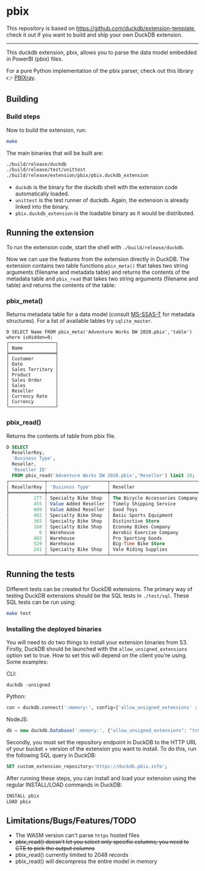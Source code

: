 # pbix

This repository is based on https://github.com/duckdb/extension-template, check it out if you want to build and ship your own DuckDB extension.

---

This duckdb extension, pbix, allows you to parse the data model embedded in PowerBI (pbix) files.

For a pure Python implementation of the pbix parser, check out this library 👉 [PBIXray](https://github.com/Hugoberry/pbixray).

## Building
### Build steps
Now to build the extension, run:
```sh
make
```
The main binaries that will be built are:
```sh
./build/release/duckdb
./build/release/test/unittest
./build/release/extension/pbix/pbix.duckdb_extension
```
- `duckdb` is the binary for the duckdb shell with the extension code automatically loaded.
- `unittest` is the test runner of duckdb. Again, the extension is already linked into the binary.
- `pbix.duckdb_extension` is the loadable binary as it would be distributed.

## Running the extension
To run the extension code, start the shell with `./build/release/duckdb`.

Now we can use the features from the extension directly in DuckDB. The extension contains two table functions `pbix_meta()` that takes two string arguments (filename and metadata table) and returns the contents of the metadata table and `pbix_read` that takes two string arguments (filename and table) and returns the contents of the table:

### pbix_meta()
Returns metadata table for a data model (consult [MS-SSAS-T](https://learn.microsoft.com/en-us/openspecs/sql_server_protocols/ms-ssas-t/f85cd3b9-690c-4bc7-a1f0-a854d7daecd8) for metadata structures). For a list of available tables try `sqlite_master`.
```
D SELECT Name FROM pbix_meta('Adventure Works DW 2020.pbix','table') where isHidden=0;
┌─────────────────┐
│ Name            │
╞═════════════════╡
│ Customer        │
│ Date            │
│ Sales Territory │
│ Product         │
│ Sales Order     │
│ Sales           │
│ Reseller        │
│ Currency Rate   │
│ Currency        │
└─────────────────┘
```
### pbix_read()
Returns the contents of table from pbix file.
```sql
D SELECT 
  ResellerKey, 
  'Business Type', 
  Reseller, 
  'Reseller ID' 
  FROM pbix_read('Adventure Works DW 2020.pbix','Reseller') limit 10; 
┌─────────────┬──────────────────────┬─────────────────────────────────┬─────────────┐
│ ResellerKey ┆ 'Business Type'      ┆ Reseller                        ┆'Reseller ID'│
╞═════════════╪══════════════════════╪═════════════════════════════════╪═════════════╡
│         277 ┆ Specialty Bike Shop  ┆ The Bicycle Accessories Company ┆ AW00000277  │
│         455 ┆ Value Added Reseller ┆ Timely Shipping Service         ┆ AW00000455  │
│         609 ┆ Value Added Reseller ┆ Good Toys                       ┆ AW00000609  │
│         492 ┆ Specialty Bike Shop  ┆ Basic Sports Equipment          ┆ AW00000492  │
│         365 ┆ Specialty Bike Shop  ┆ Distinctive Store               ┆ AW00000365  │
│         168 ┆ Specialty Bike Shop  ┆ Economy Bikes Company           ┆ AW00000168  │
│           6 ┆ Warehouse            ┆ Aerobic Exercise Company        ┆ AW00000006  │
│         402 ┆ Warehouse            ┆ Pro Sporting Goods              ┆ AW00000402  │
│         529 ┆ Warehouse            ┆ Big-Time Bike Store             ┆ AW00000529  │
│         241 ┆ Specialty Bike Shop  ┆ Vale Riding Supplies            ┆ AW00000241  │
└─────────────┴──────────────────────┴─────────────────────────────────┴─────────────┘
```
## Running the tests
Different tests can be created for DuckDB extensions. The primary way of testing DuckDB extensions should be the SQL tests in `./test/sql`. These SQL tests can be run using:
```sh
make test
```

### Installing the deployed binaries
You will need to do two things to install your extension binaries from S3. Firstly, DuckDB should be launched with the
`allow_unsigned_extensions` option set to true. How to set this will depend on the client you're using. Some examples:

CLI:
```shell
duckdb -unsigned
```

Python:
```python
con = duckdb.connect(':memory:', config={'allow_unsigned_extensions' : 'true'})
```

NodeJS:
```js
db = new duckdb.Database(':memory:', {"allow_unsigned_extensions": "true"});
```

Secondly, you must set the repository endpoint in DuckDB to the HTTP URL of your bucket + version of the extension
you want to install. To do this, run the following SQL query in DuckDB:
```sql
SET custom_extension_repository='https://duckdb.pbix.info';
```
After running these steps, you can install and load your extension using the regular INSTALL/LOAD commands in DuckDB:
```sql
INSTALL pbix
LOAD pbix
```
## Limitations/Bugs/Features/TODO
* The WASM version can't parse `https` hosted files
* ~~pbix_read() doesn't let you select only specific columns; you need to CTE to pick the output columns~~
* pbix_read() currently limited to 2048 records
* pbix_read() will decompress the entire model in memory

